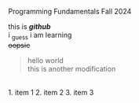 Programming Fundamentals Fall 2024

this is **_github_** <br/>
i <sub>guess</sub> i am learning <br/>
~~oopsie~~ <br/>
>hello world <br/>
this is another modification <br/>
<br/>
1. item 1
2. item 2
3. item 3
